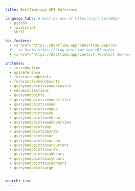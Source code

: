 ```yaml
---
title: BestTime.app API Reference

language_tabs: # must be one of https://git.io/vQNgJ
  - python
  - javascript
  - shell

toc_footers:
  - <a href='https://BestTime.app'>BestTime.app</a>
  # - <a href='https://blog.besttime.app'>Blog</a>
  - <a href='https://besttime.app/contact'>Contact Us</a>

includes:
  - introduction
  - apireference
  - forecastendpoints
  - forecastliveendpoints
  - queryendpointsvenuessearch
  - venuecollections
  - queryendpoints
  - queryendpointsvenuesfilter
  - queryendpointsvenue
  - queryendpointsvenues
  - queryendpointsweek
  - queryendpointsweekraw
  - queryendpointsweekoverview
  - queryendpointsday
  - queryendpointsdayraw
  - queryendpointshour
  - queryendpointshourraw
  - queryendpointshourcurrent
  - queryendpointsnowraw
  - queryendpointspeakhours
  - queryendpointsbusyhours
  - queryendpointsquiethours
  - queryendpointsurge


search: true
---
```


